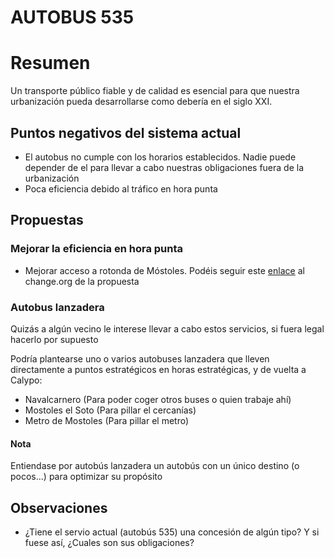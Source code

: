 # AUTOBUS 535

# Resumen
Un transporte público fiable y de calidad es esencial para que nuestra urbanización pueda desarrollarse como debería en el siglo XXI.

## Puntos negativos del sistema actual
- El autobus no cumple con los horarios establecidos. Nadie puede depender de el para llevar a cabo nuestras obligaciones fuera de la urbanización
- Poca eficiencia debido al tráfico en hora punta

## Propuestas
### Mejorar la eficiencia en hora punta
- Mejorar acceso a rotonda de Móstoles. Podéis seguir este [enlace][change.org rotonda mostoles] al change.org de la propuesta

### Autobus lanzadera
Quizás a algún vecino le interese llevar a cabo estos servicios, si fuera legal hacerlo por supuesto

Podría plantearse uno o varios autobuses lanzadera que lleven directamente a puntos estratégicos en horas estratégicas, y de vuelta a Calypo:
- Navalcarnero (Para poder coger otros buses o quien trabaje ahí)
- Mostoles el Soto (Para pillar el cercanías)
- Metro de Mostoles (Para pillar el metro)

#### Nota
Entiendase por autobús lanzadera un autobús con un único destino (o pocos...) para optimizar su propósito

## Observaciones
- ¿Tiene el servio actual (autobús 535) una concesión de algún tipo? Y si fuese así, ¿Cuales son sus obligaciones?

[change.org rotonda mostoles]: https://www.change.org/p/fomento-y-alcaldesas-de-arroyomolinos-y-de-m%C3%B3stoles-fin-de-los-atascos-entrada-mostoles-arroyomolinos-por-via-acceso-con-rotonda-av-portugal?recruiter=934074357&utm_source=share_petition&utm_campaign=petition_show&utm_medium=whatsapp&recruited_by_id=15dab5c0-27f0-11e9-b526-e576c68f3559
